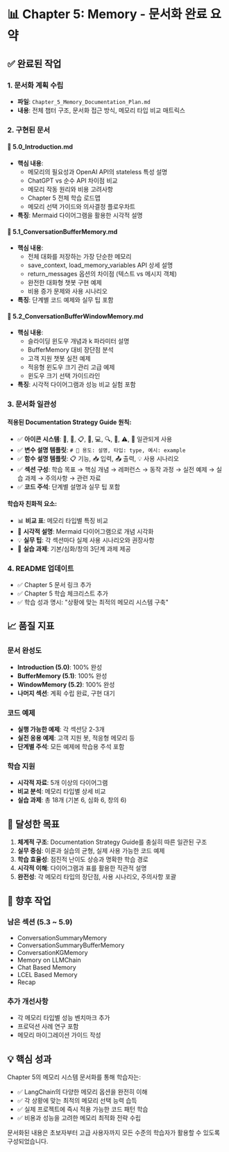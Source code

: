 # 📊 Chapter 5: Memory - 문서화 완료 요약

## ✅ 완료된 작업

### 1. 문서화 계획 수립
- **파일**: `Chapter_5_Memory_Documentation_Plan.md`
- **내용**: 전체 챕터 구조, 문서화 접근 방식, 메모리 타입 비교 매트릭스

### 2. 구현된 문서

#### 📖 5.0_Introduction.md
- **핵심 내용**:
  - 메모리의 필요성과 OpenAI API의 stateless 특성 설명
  - ChatGPT vs 순수 API 차이점 비교
  - 메모리 작동 원리와 비용 고려사항
  - Chapter 5 전체 학습 로드맵
  - 메모리 선택 가이드와 의사결정 플로우차트
- **특징**: Mermaid 다이어그램을 활용한 시각적 설명

#### 📖 5.1_ConversationBufferMemory.md
- **핵심 내용**:
  - 전체 대화를 저장하는 가장 단순한 메모리
  - save_context, load_memory_variables API 상세 설명
  - return_messages 옵션의 차이점 (텍스트 vs 메시지 객체)
  - 완전한 대화형 챗봇 구현 예제
  - 비용 증가 문제와 사용 시나리오
- **특징**: 단계별 코드 예제와 실무 팁 포함

#### 📖 5.2_ConversationBufferWindowMemory.md
- **핵심 내용**:
  - 슬라이딩 윈도우 개념과 k 파라미터 설명
  - BufferMemory 대비 장단점 분석
  - 고객 지원 챗봇 실전 예제
  - 적응형 윈도우 크기 관리 고급 예제
  - 윈도우 크기 선택 가이드라인
- **특징**: 시각적 다이어그램과 성능 비교 실험 포함

### 3. 문서화 일관성

#### 적용된 Documentation Strategy Guide 원칙:
- ✅ **아이콘 시스템**: 🎯, 🧠, 📋, 🔧, 💻, 🔍, 🧪, ⚠️, 🔗 일관되게 사용
- ✅ **변수 설명 템플릿**: `# 📌 용도: 설명, 타입: type, 예시: example`
- ✅ **함수 설명 템플릿**: 📋 기능, 📥 입력, 📤 출력, 💡 사용 시나리오
- ✅ **섹션 구성**: 학습 목표 → 핵심 개념 → 레퍼런스 → 동작 과정 → 실전 예제 → 실습 과제 → 주의사항 → 관련 자료
- ✅ **코드 주석**: 단계별 설명과 실무 팁 포함

#### 학습자 친화적 요소:
- 📊 **비교 표**: 메모리 타입별 특징 비교
- 🎨 **시각적 설명**: Mermaid 다이어그램으로 개념 시각화
- 💡 **실무 팁**: 각 섹션마다 실제 사용 시나리오와 권장사항
- 🧪 **실습 과제**: 기본/심화/창의 3단계 과제 제공

### 4. README 업데이트
- ✅ Chapter 5 문서 링크 추가
- ✅ Chapter 5 학습 체크리스트 추가
- ✅ 학습 성과 명시: "상황에 맞는 최적의 메모리 시스템 구축"

## 📈 품질 지표

### 문서 완성도
- **Introduction (5.0)**: 100% 완성
- **BufferMemory (5.1)**: 100% 완성
- **WindowMemory (5.2)**: 100% 완성
- **나머지 섹션**: 계획 수립 완료, 구현 대기

### 코드 예제
- **실행 가능한 예제**: 각 섹션당 2-3개
- **실전 응용 예제**: 고객 지원 봇, 적응형 메모리 등
- **단계별 주석**: 모든 예제에 학습용 주석 포함

### 학습 지원
- **시각적 자료**: 5개 이상의 다이어그램
- **비교 분석**: 메모리 타입별 상세 비교
- **실습 과제**: 총 18개 (기본 6, 심화 6, 창의 6)

## 🎯 달성한 목표

1. **체계적 구조**: Documentation Strategy Guide를 충실히 따른 일관된 구조
2. **실무 중심**: 이론과 실습의 균형, 실제 사용 가능한 코드 예제
3. **학습 효율성**: 점진적 난이도 상승과 명확한 학습 경로
4. **시각적 이해**: 다이어그램과 표를 활용한 직관적 설명
5. **완전성**: 각 메모리 타입의 장단점, 사용 시나리오, 주의사항 포괄

## 🔄 향후 작업

### 남은 섹션 (5.3 ~ 5.9)
- ConversationSummaryMemory
- ConversationSummaryBufferMemory
- ConversationKGMemory
- Memory on LLMChain
- Chat Based Memory
- LCEL Based Memory
- Recap

### 추가 개선사항
- 각 메모리 타입별 성능 벤치마크 추가
- 프로덕션 사례 연구 포함
- 메모리 마이그레이션 가이드 작성

## 💡 핵심 성과

Chapter 5의 메모리 시스템 문서화를 통해 학습자는:
- ✅ LangChain의 다양한 메모리 옵션을 완전히 이해
- ✅ 각 상황에 맞는 최적의 메모리 선택 능력 습득
- ✅ 실제 프로젝트에 즉시 적용 가능한 코드 패턴 학습
- ✅ 비용과 성능을 고려한 메모리 최적화 전략 수립

문서화된 내용은 초보자부터 고급 사용자까지 모든 수준의 학습자가 활용할 수 있도록 구성되었습니다.